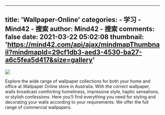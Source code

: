 
---
title: 'Wallpaper-Online'
categories: 
    - 学习
    - Mind42 - 搜索
author: Mind42 - 搜索
comments: false
date: 2021-03-22 05:02:08
thumbnail: 'https://mind42.com/api/ajax/mindmapThumbnail?mindmapId=29cf1db3-aed3-4530-ba27-a6c5fea5d417&size=gallery'
---

<div>   
<img src="https://mind42.com/api/ajax/mindmapThumbnail?mindmapId=29cf1db3-aed3-4530-ba27-a6c5fea5d417&size=gallery" referrerpolicy="no-referrer"><p>
                    Explore the wide range of wallpaper collections for both your home and office at Wallpaper Online store in Australia. With the correct wallpaper, walls broadcast comforting homeliness, impressive style, haptic sensations, or stylish confessions. Here you’ll find everything you need for styling and decorating your walls according to your requirements. We offer the full range of commercial wallpapers.                </p>  
</div>
            
